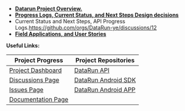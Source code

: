 - **[Datarun Project Overview.](https://github.com/orgs/DataRun-ye/discussions/9#discussion-7240188)**
- **[Progress Logs, Current Status, and Next Steps Design decisions](https://github.com/orgs/DataRun-ye/discussions/12)**
- Current Status and Next Steps, API Progress Logs.https://github.com/orgs/DataRun-ye/discussions/12
- **[Field Applications, and User Stories ](https://github.com/orgs/DataRun-ye/discussions/categories/field-applications-and-user-stories)**

**Useful Links:**

| **Project Progress** | **Project Repositories** |
| --- | --- |
| [Project Dashboard](https://github.com/orgs/DataRun-ye/projects/1/views/1?pane=info) | [DataRun API](https://github.com/DataRun-ye/data-run-api) |
| [Discussions Page](https://github.com/orgs/DataRun-ye/discussions) | [DataRun Android SDK](https://github.com/DataRun-ye/data-run-mobile-sdk)
| [Issues Page](https://github.com/DataRun-ye/.github/issues)  | [DataRun Android APP](https://github.com/DataRun-ye/data-run-mobile)    | [DataRun Documentation](https://masspro-nmcpye.github.io/data-run-docs/) |
| [Documentation Page](https://datarun-ye.github.io/data-run-docs/) |  |


